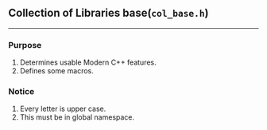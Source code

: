 
## Collection of Libraries base(`col_base.h`)

---

### Purpose

1. Determines usable Modern C++ features.
2. Defines some macros.

### Notice

1. Every letter is upper case.
2. This must be in global namespace.
